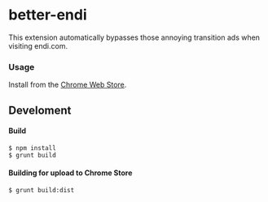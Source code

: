# better-endi

This extension automatically bypasses those annoying transition ads when visiting endi.com.

### Usage

Install from the [Chrome Web Store](https://chrome.google.com/webstore/detail/better-el-nuevo-d%C3%ADa/fefleomphjhokmahfpebcphpkcobmeap).

## Develoment

#### Build

```
$ npm install
$ grunt build
```

#### Building for upload to Chrome Store

```
$ grunt build:dist
```
